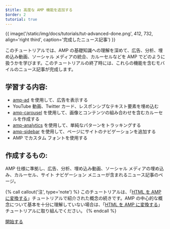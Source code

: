 ```yaml
---
$title: 高度な AMP 機能を追加する
$order: 2
tutorial: true
---
```


{{ image('/static/img/docs/tutorials/tut-advanced-done.png', 412, 732, align='right third', caption='完成したニュース記事') }}

このチュートリアルでは、AMP の基礎知識への理解を深めて、広告、分析、埋め込み動画、ソーシャル メディアの統合、カルーセルなどを AMP でどのように扱うかを学びます。このチュートリアルの終了時には、これらの機能を含むモバイルのニュース記事が完成します。

## 学習する内容:

- [amp-ad](/ja/docs/reference/components/amp-ad.html) を使用して、広告を表示する
- YouTube 動画、Twitter カード、レスポンシブなテキスト要素を埋め込む
- [amp-carousel](/ja/docs/reference/components/amp-carousel.html) を使用して、画像とコンテンツの組み合わせを含むカルーセルを作成する
- [amp-analytics](/ja/docs/reference/components/amp-analytics.html) を使用して、単純なパターンをトラッキングする
- [amp-sidebar](/ja/docs/reference/components/amp-sidebar.html) を使用して、ページにサイトのナビゲーションを追加する
- AMP でカスタム フォントを使用する

## 作成するもの:

AMP 仕様に準拠し、広告、分析、埋め込み動画、ソーシャル メディアの埋め込み、カルーセル、サイト ナビゲーション メニューが含まれるニュース記事のページ。

{% call callout('注', type='note') %}
このチュートリアルは、「[HTML を AMP に変換する](/ja/docs/tutorials/converting.html)」チュートリアルで紹介された概念の続きです。AMP の中心的な概念について基本を十分に理解していない場合は、「[HTML を AMP に変換する](/ja/docs/tutorials/converting.html)」チュートリアルに取り組んでください。
{% endcall %}

<div class="start-button">
<a class="button" href="/docs/tutorials/add_advanced/setting_up.html"><span class="arrow-next">開始する</span></a>
</div>